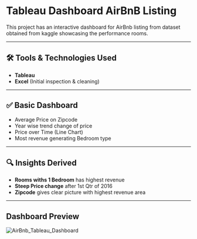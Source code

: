 # Tableau Dashboard AirBnB Listing
This project has an interactive dashboard for AirBnb listing from dataset obtained from kaggle showcasing the performance rooms.

---

## 🛠 Tools & Technologies Used

- **Tableau**
- **Excel** (Initial inspection & cleaning)

---

## ✅ Basic Dashboard
- Average Price on Zipcode
- Year wise trend change of price
- Price over Time (Line Chart)
- Most revenue generating Bedroom type

---

## 🔍 Insights Derived

- **Rooms withs 1 Bedroom** has highest revenue 
- **Steep Price change** after 1st Qtr of 2016
- **Zipcode** gives clear picture with highest revenue area

---

## Dashboard Preview

![AirBnb_Tableau_Dashboard]()



